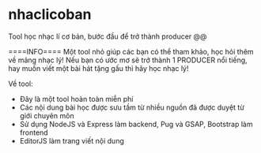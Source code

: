 # nhaclicoban
Tool học nhạc lí cơ bản, bước đầu để trở thành producer @@

====INFO====
Một tool nhỏ giúp các bạn có thể tham khảo, học hỏi thêm về mảng nhạc lý! 
Nếu bạn có ước mơ sẽ trở thành 1 PRODUCER nổi tiếng, hay muốn viết một bài hát tặng gấu thì hãy học nhạc lý!

Về tool: 
  + Đây là một tool hoàn toàn miễn phí
  + Các nội dung bài học được sưu tầm từ nhiều nguồn đã được duyệt từ giới chuyên môn
  + Sử dụng NodeJS và Express làm backend, Pug và GSAP, Bootstrap làm frontend
  + EditorJS làm trang viết nội dung
